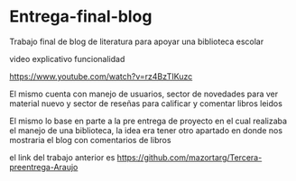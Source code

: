 # Entrega-final-blog

Trabajo final de blog de literatura para apoyar una biblioteca escolar 

video explicativo funcionalidad 

https://www.youtube.com/watch?v=rz4BzTIKuzc


El mismo cuenta con manejo de usuarios, sector de novedades para ver material nuevo y sector de reseñas para calificar y comentar libros leidos

El mismo lo base en parte a la pre entrega de proyecto en el cual realizaba el manejo de una biblioteca, la idea era tener otro apartado en donde nos mostraria el blog con comentarios de libros

el link del trabajo anterior es https://github.com/mazortarg/Tercera-preentrega-Araujo
